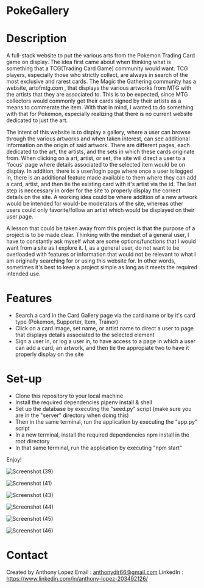 # PokeGallery

# Description

A full-stack website to put the various arts from the Pokemon Trading Card game on display. The idea first came about when thinking what is something that a TCG(Trading Card Game) community would want. TCG players, especially those who strictly collect, are always in search of the most exclusive and rarest cards. The Magic the Gathering community has a website, artofmtg.com , that displays the various artworks from MTG with the artists that they are associated to. This is to be expected, since MTG collectors would commonly get their cards signed by their artists as a means to commerate the item. With that in mind, I wanted to do something with that for Pokemon, especially realizing that there is no current website dedicated to just the art. 

The intent of this website is to display a gallery, where a user can browse through the various artworks and when taken interest, can see additional information on the origin of said artwork. There are different pages, each dedicated to the art, the artists, and the sets in which these cards originate from. When clicking on a art, artist, or set, the site will direct a user to a 'focus' page where details associated to the selected item would be on display. In addition, there is a user/login page where once a user is logged in, there is an additional feature made available to them where they can add a card, artist, and then tie the existing card with it's artist via the id. The last step is neccessary in order for the site to properly display the correct details on the site. A working idea could be where addition of a new artwork would be intended for would-be moderators of the site, whereas other users could only favorite/follow an artist which would be displayed on their user page. 

A lesson that could be taken away from this project is that the purpose of a project is to be made clear. Thinking with the mindset of a general user, I have to constantly ask myself what are some options/functions that I would want from a site as I explore it. I, as a general user, do not want to be overloaded with features or information that would not be relevant to what I am originally searching for or using this website for. In other words, sometimes it's best to keep a project simple as long as it meets the required intended use. 

# Features
* Search a card in the Card Gallery page via the card name or by it's card type (Pokemon, Supporter, Item, Trainer)
* Click on a card image, set name, or artist name to direct a user to page that displays details associated to the selected element
* Sign a user in, or log a user in, to have access to a page in which a user can add a card, an artwork, and then tie the appropiate two to have it properly display on the site 

# Set-up

* Clone this repository to your local machine
* Install the required dependencies pipenv install & shell 
* Set up the database by executing the "seed.py" script (make sure you are in the "server" directory when doing this)
* Then in the same terminal, run the application by executing the "app.py" script
* In a new terminal, install the required dependencies npm install in the root directory
* In that same terminal, run the application by executing "npm start"

Enjoy!

![Screenshot (39)](https://github.com/AyLoLo/PokeGallery/assets/128417036/8bf6e15e-c97c-4f9c-a0e7-36158f6b34d8)

![Screenshot (41)](https://github.com/AyLoLo/PokeGallery/assets/128417036/cb9fe509-e4d9-45ec-b017-c8459eed3ccf)

![Screenshot (43)](https://github.com/AyLoLo/PokeGallery/assets/128417036/dcec3d87-e4a8-46ad-b878-1d746f26fc0d)

![Screenshot (44)](https://github.com/AyLoLo/PokeGallery/assets/128417036/f5195b42-72c4-4b32-ad88-7191940a5e17)

![Screenshot (45)](https://github.com/AyLoLo/PokeGallery/assets/128417036/a9cf4f6f-71d1-4051-9405-ea0ea4325b60)

![Screenshot (46)](https://github.com/AyLoLo/PokeGallery/assets/128417036/f942da6f-70e0-422c-8a4e-c1a964ee32ab)


# Contact

Created by Anthony Lopez
Email : anthonydlr66@gmail.com
LinkedIn : https://www.linkedin.com/in/anthony-lopez-203492126/
